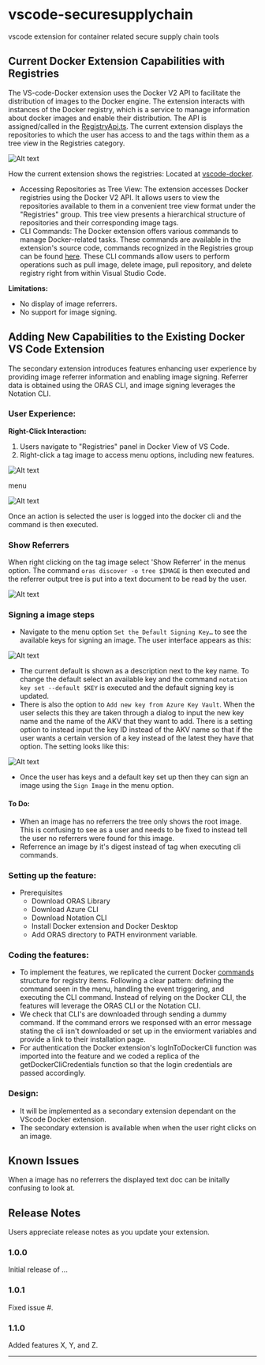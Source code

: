 # vscode-securesupplychain
vscode extension for container related secure supply chain tools

## Current Docker Extension Capabilities with Registries
The VS-code-Docker extension uses the Docker V2 API to facilitate the distribution of images to the Docker engine. The extension interacts with instances of the Docker registry, which is a service to manage information about docker images and enable their distribution. The API is assigned/called in the [RegistryApi.ts](https://github.com/microsoft/vscode-docker/tree/main/src/tree/registries/all). The current extension displays the repositories to which the user has access to and the tags within them as a tree view in the Registries category.

![Alt text](<resources/readme/currentDocker.png>)

How the current extension shows the registries:
Located at [vscode-docker](https://github.com/microsoft/vscode-docker/tree/main/src/tree/registries).
-	Accessing Repositories as Tree View: The extension accesses Docker registries using the Docker V2 API. It allows users to view the repositories available to them in a convenient tree view format under the "Registries" group. This tree view presents a hierarchical structure of repositories and their corresponding image tags.
-   CLI Commands: The Docker extension offers various commands to manage Docker-related tasks. These commands are available in the extension's source code, commands recognized in the Registries group can be found [here](https://github.com/microsoft/vscode-docker/tree/main/src/commands/registries). These CLI commands allow users to perform operations such as pull image, delete image, pull repository, and delete registry right from within Visual Studio Code.

**Limitations:**
- No display of image referrers.
- No support for image signing.


## Adding New Capabilities to the Existing Docker VS Code Extension
The secondary extension introduces features enhancing user experience by providing image referrer information and enabling image signing. Referrer data is obtained using the ORAS CLI, and image signing leverages the Notation CLI.

### User Experience:
**Right-Click Interaction:**
1. Users navigate to "Registries" panel in Docker View of VS Code.
2. Right-click a tag image to access menu options, including new features.

![Alt text](<resources/readme/commandGuide.png>)

menu

![Alt text](<./resources/readme/newDockerMenu.png>)

Once an action is selected the user is logged into the docker cli and the command is then executed.

### Show Referrers

When right clicking on the tag image select 'Show Referrer' in the menus option. The command `oras discover -o tree $IMAGE` is then executed and the referrer output tree is put into a text document to be read by the user.

![Alt text](<./resources/readme/textDoc.png>)

### Signing a image steps
- Navigate to the menu option `Set the Default Signing Key…` to see the available keys for signing an image. The user interface appears as this:

![Alt text](<./resources/readme/setKeyDefault.png>)
- The current default is shown as a description next to the key name. To change the default select an available key and the command `notation key set --default $KEY` is executed and the default signing key is updated.
- There is also the option to `Add new key from Azure Key Vault`. When the user selects this they are taken through a dialog to input the new key name and the name of the AKV that they want to add. There is a setting option to instead input the key ID instead of the AKV name so that if the user wants a certain version of a key instead of the latest they have that option. The setting looks like this: 

![Alt text](<./resources/readme/keyVersionSetting.png>)

- Once the user has keys and a default key set up then they can sign an image using the `Sign Image` in the menu option.
#### To Do:
 - When an image has no referrers the tree only shows the root image. This is confusing to see as a user and needs to be fixed to instead tell the user no referrers were found for this image.
 - Referrence an image by it's digest instead of tag when executing cli commands.

### Setting up the feature:
- Prerequisites
    - Download ORAS Library
    - Download Azure CLI
    - Download Notation CLI
    - Install Docker extension and Docker Desktop
    - Add ORAS directory to PATH environment variable.

    

### Coding the features:
-   To implement the features, we replicated the current Docker [commands](https://github.com/microsoft/vscode-docker/tree/main/src/commands) structure for registry items. Following a clear pattern: defining the command seen in the menu, handling the event triggering, and executing the CLI command. Instead of relying on the Docker CLI, the features will leverage the ORAS CLI or the Notation CLI.
- We check that CLI's are downloaded through sending a dummy command. If the command errors we responsed with an error message stating the cli isn't downloaded or set up in the enviorment variables and provide a link to their installation page.
- For authentication the Docker extension's logInToDockerCli function was imported into the feature and we coded a replica of the getDockerCliCredentials function so that the login credentials are passed accordingly.

### Design:
- It will be implemented as a secondary extension dependant on the VScode Docker extension. 
- The secondary extension is available when when the user right clicks on an image.

## Known Issues

When a image has no referrers the displayed text doc can be initally confusing to look at.

## Release Notes

Users appreciate release notes as you update your extension.

### 1.0.0

Initial release of ...

### 1.0.1

Fixed issue #.

### 1.1.0

Added features X, Y, and Z.

---

